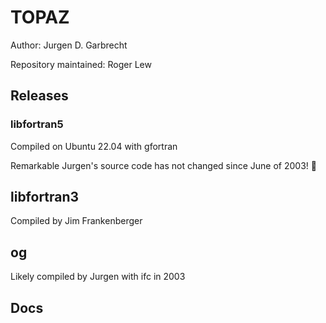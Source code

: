# TOPAZ

Author: Jurgen D. Garbrecht

Repository maintained: Roger Lew

## Releases

### libfortran5

Compiled on Ubuntu 22.04 with gfortran

Remarkable Jurgen's source code has not changed since June of 2003! 🙌

## libfortran3
	
Compiled by Jim Frankenberger

## og

Likely compiled by Jurgen with ifc in 2003

## Docs

